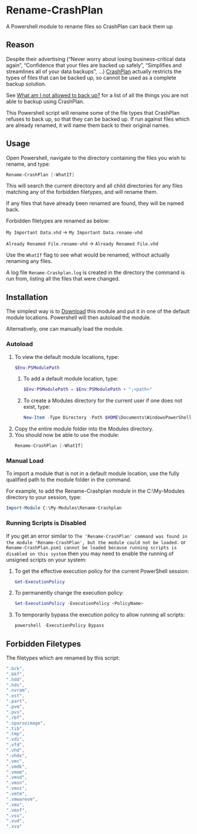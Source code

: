 # Rename-CrashPlan
A Powershell module to rename files so CrashPlan can back them up

## Reason
Despite their advertising (“Never worry about losing business-critical data again”, “Confidence that your files are backed up safely”, “Simplifies and streamlines all of your data backups”, …) [CrashPlan](https://www.crashplan.com/) actually restricts the types of files that can be backed up, so cannot be used as a complete backup solution.

See [What am I not allowed to back up?](https://support.code42.com/CrashPlan/6/Troubleshooting/What_is_not_backing_up) for a list of all the things you are not able to backup using CrashPlan.

This Powershell script will rename some of the file types that CrashPlan refuses to back up, so that they can be backed up. If run against files which are already renamed, it will name them back to their original names.

## Usage

Open Powershell, navigate to the directory containing the files you wish to rename, and type:

```powershell
Rename-CrashPlan [-WhatIf]
```

This will search the current directory and all child directories for any files matching any of the forbidden filetypes, and will rename them.

If any files that have already been renamed are found, they will be named back.

Forbidden filetypes are renamed as below:

`My Important Data.vhd` → `My Important Data.rename-vhd`

`Already Renamed File.rename-vhd` → `Already Renamed File.vhd`

Use the `WhatIf` flag to see what would be renamed, without actually renaming any files.

A log file `Rename-Crashplan.log` is created in the directory the command is run from, listing all the files that were changed.

## Installation

The simplest way is to [Download](https://github.com/ned-martin/Rename-CrashPlan/archive/master.zip) this module and put it in one of the default module locations. Powershell will then autoload the module.

Alternatively, one can manually load the module.

### Autoload

1. To view the default module locations, type:
	```powershell
	$Env:PSModulePath
	```
	1. To add a default module location, type:
		```powershell
		$Env:PSModulePath = $Env:PSModulePath + ";<path>"
		```
	1. To create a Modules directory for the current user if one does not exist, type:
		```powershell
		New-Item -Type Directory -Path $HOME\Documents\WindowsPowerShell\Modules
		```
1. Copy the entire module folder into the Modules directory.
1. You should now be able to use the module:
	```powershell
	Rename-CrashPlan [-WhatIf]
	```


### Manual Load

To import a module that is not in a default module location, use the fully qualified path to the module folder in the command.

For example, to add the Rename-Crashplan module in the C:\My-Modules directory to your session, type:
```powershell
Import-Module C:\My-Modules\Rename-Crashplan
```

### Running Scripts is Disabled

If you get an error similar to `The 'Rename-CrashPlan' command was found in the module 'Rename-CrashPlan', but the module could not be loaded.` or `Rename-CrashPlan.psm1 cannot be loaded because running scripts is disabled on this system` then you may need to enable the running of unsigned scripts on your system:

1. To get the effective execution policy for the current PowerShell session:
	```powershell
	Get-ExecutionPolicy
	```
1. To permanently change the execution policy:
	```powershell
	Set-ExecutionPolicy -ExecutionPolicy <PolicyName>
	```
1. To temporarily bypass the execution policy to allow running all scripts:
	```powershell
	powershell -ExecutionPolicy Bypass
	```

## Forbidden Filetypes

The filetypes which are renamed by this script:

```powershell
".bck",
".bkf",
".hdd",
".hds",
".nvram",
".ost",
".part",
".pvm",
".pvs",
".rbf",
".sparseimage",
".tib",
".tmp",
".vdi",
".vfd",
".vhd",
".vhdx",
".vmc",
".vmdk",
".vmem",
".vmsd",
".vmsn",
".vmss",
".vmtm",
".vmwarevm",
".vmx",
".vmxf",
".vsv",
".vud",
".xva"
```